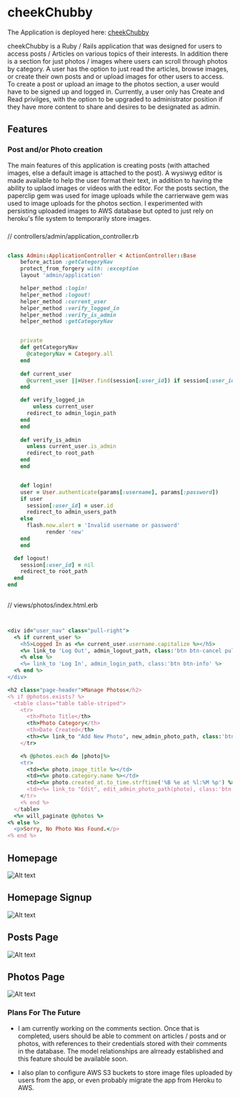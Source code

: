 # cheekChubby

The Application is deployed here: [cheekChubby](https://cheekchubby.herokuapp.com/)

cheekChubby is a Ruby / Rails application that was designed for users to access posts / Articles on various topics of their interests. In addition there is a section for just photos / images where users can scroll through photos by category. A user has the option to just read the articles, browse images, or create their own posts and or upload images for other users to access. To create a post or upload an image to the photos section, a user would have to be signed up and logged in. Currently, a user only has Create and Read privilges, with the option to be upgraded to administrator position if they have more content to share and desires to be designated as admin.


## Features

### Post and/or Photo creation

  The main features of this application is creating posts (with attached images, else a default image is attached to the post). A wysiwyg editor is made available to help the user format their text, in addition to having the ability to uplaod images or videos with the editor. For the posts section, the paperclip gem was used for image uploads while the carrierwave gem was used to image uploads for the photos section. I experimented with persisting uploaded images to AWS database but opted to just rely on heroku's file system to temporarily store images.
  


### 

// controllers/admin/application_controller.rb
```rb

class Admin::ApplicationController < ActionController::Base
	before_action :getCategoryNav
	protect_from_forgery with: :exception
	layout 'admin/application'

	helper_method :login!
	helper_method :logout!
	helper_method :current_user
	helper_method :verify_logged_in
	helper_method :verify_is_admin
	helper_method :getCategoryNav


	private
	def getCategoryNav
  	  @categoryNav = Category.all
	end
	
	def current_user
	  @current_user ||=User.find(session[:user_id]) if session[:user_id]
	end

	def verify_logged_in
        unless current_user
  	  redirect_to admin_login_path
  	end
	end
	
	def verify_is_admin
  	  unless current_user.is_admin
  	  redirect_to root_path
  	end
	end	


	def login!
    user = User.authenticate(params[:username], params[:password])
    if user
      session[:user_id] = user.id 
      redirect_to admin_users_path
    else
      flash.now.alert = 'Invalid username or password'
			render 'new' 
    end
	end

  def logout!
    session[:user_id] = nil
    redirect_to root_path
  end
end
  
```

// views/photos/index.html.erb
```rb


<div id="user_nav" class="pull-right"> 
  <% if current_user %>
    <h5>Logged In as <%= current_user.username.capitalize %></h5>
    <%= link_to 'Log Out', admin_logout_path, class:'btn btn-cancel pull-right' %>
    <% else %>
    <%= link_to 'Log In', admin_login_path, class:'btn btn-info' %>
  <% end %>
</div>

<h2 class="page-header">Manage Photos</h2>
<% if @photos.exists? %>
  <table class="table table-striped">
    <tr>
      <th>Photo Title</th>
      <th>Photo Category</th>
      <th>Date Created</th>
      <th><%= link_to "Add New Photo", new_admin_photo_path, class:'btn btn-addnew' %></th>
    </tr>

    <% @photos.each do |photo|%>
    <tr>
      <td><%= photo.image_title %></td>
      <td><%= photo.category.name %></td>
      <td><%= photo.created_at.to_time.strftime('%B %e at %l:%M %p') %></td>
      <td><%= link_to "Edit", edit_admin_photo_path(photo), class:'btn btn-primary'   %> <%= link_to "Delete", admin_photo_path(photo), class:'btn btn-danger',   method: :delete, data: {confirm: 'Are you sure?'}  %></td>
    </tr>
    <% end %>
  </table>
  <%= will_paginate @photos %>
<% else %>
  <p>Sorry, No Photo Was Found.</p>
<% end %>

```


## Homepage

![Alt text](https://res.cloudinary.com/swy/image/upload/v1501896005/cheek1_sbyiwh.png "homepage")


## Homepage Signup

![Alt text](https://res.cloudinary.com/swy/image/upload/v1501895998/cheek2_jjdhxp.png "homepage signup")


## Posts Page

![Alt text](https://res.cloudinary.com/swy/image/upload/v1501896002/cheek3_js1jsb.png "posts page")


## Photos Page

![Alt text](https://res.cloudinary.com/swy/image/upload/v1501896005/cheek4_a96nim.png "photos page")



### Plans For The Future

* I am currently working on the comments section. Once that is completed, users should be able to comment on articles / posts and or photos, with references to their credentials stored with their comments in the database. The model relationships are alrready established and this feature should be available soon.

* I also plan to configure AWS S3 buckets to store image files uploaded by users from the app, or even probably migrate the app from Heroku to AWS.



